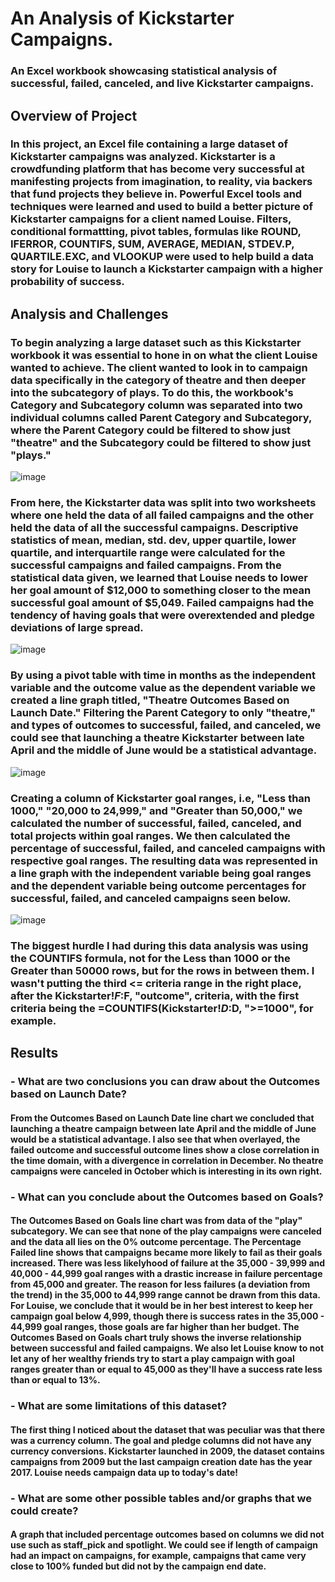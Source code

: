 # An Analysis of Kickstarter Campaigns.

### An Excel workbook showcasing statistical analysis of successful, failed, canceled, and live Kickstarter campaigns.

## Overview of Project

### In this project, an Excel file containing a large dataset of Kickstarter campaigns was analyzed. Kickstarter is a crowdfunding platform that has become very successful at manifesting projects from imagination, to reality, via backers that fund projects they believe in. Powerful Excel tools and techniques were learned and used to build a better picture of Kickstarter campaigns for a client named Louise. Filters, conditional formattting, pivot tables, formulas like ROUND, IFERROR, COUNTIFS, SUM, AVERAGE, MEDIAN, STDEV.P, QUARTILE.EXC, and VLOOKUP were used to help build a data story for Louise to launch a Kickstarter campaign with a higher probability of success.

## Analysis and Challenges
### To begin analyzing a large dataset such as this Kickstarter workbook it was essential to hone in on what the client Louise wanted to achieve. The client wanted to look in to campaign data specifically in the category of theatre and then deeper into the subcategory of plays. To do this, the workbook's Category and Subcategory column was separated into two individual columns called Parent Category and Subcategory, where the Parent Category could be filtered to show just "theatre" and the Subcategory could be filtered to show just "plays."

![image](https://user-images.githubusercontent.com/27036669/138611094-dab8cd49-93a9-4912-8360-e479470c376a.png)

### From here, the Kickstarter data was split into two worksheets where one held the data of all failed campaigns and the other held the data of all the successful campaigns. Descriptive statistics of mean, median, std. dev, upper quartile, lower quartile, and interquartile range were calculated for the successful campaigns and failed campaigns. From the statistical data given, we learned that Louise needs to lower her goal amount of $12,000 to something closer to the mean successful goal amount of $5,049. Failed campaigns had the tendency of having goals that were overextended and pledge deviations of large spread. 

![image](https://user-images.githubusercontent.com/27036669/138615048-bf155014-0d4a-4b1a-b81e-de80f6b3c2d2.png)

### By using a pivot table with time in months as the independent variable and the outcome value as the dependent variable we created a line graph titled, "Theatre Outcomes Based on Launch Date." Filtering the Parent Category to only "theatre," and types of outcomes to successful, failed, and canceled, we could see that launching a theatre Kickstarter between late April and the middle of June would be a statistical advantage. 

![image](https://user-images.githubusercontent.com/27036669/138615215-bdfaf379-1abc-4206-9396-fbd02de44d72.png)

### Creating a column of Kickstarter goal ranges, i.e, "Less than 1000," "20,000 to 24,999," and "Greater than 50,000," we calculated the number of successful, failed, canceled, and total projects within goal ranges. We then calculated the percentage of successful, failed, and canceled campaigns with respective goal ranges. The resulting data was represented in a line graph with the independent variable being goal ranges and the dependent variable being outcome percentages for successful, failed, and canceled campaigns seen below.

![image](https://user-images.githubusercontent.com/27036669/138615367-0a27af25-8114-4df5-8bc5-264171109eb2.png)

### The biggest hurdle I had during this data analysis was using the COUNTIFS formula, not for the Less than 1000 or the Greater than 50000 rows, but for the rows in between them. I wasn't putting the third <= criteria range in the right place, after the Kickstarter!$F:$F, "outcome", criteria, with the first criteria being the =COUNTIFS(Kickstarter!$D:$D, ">=1000", for example.

## Results

### - What are two conclusions you can draw about the Outcomes based on Launch Date?

#### From the Outcomes Based on Launch Date line chart we concluded that launching a theatre campaign between late April and the middle of June would be a statistical advantage. I also see that when overlayed, the failed outcome and successful outcome lines show a close correlation in the time domain, with a divergence in correlation in December. No theatre campaigns were canceled in October which is interesting in its own right.

### - What can you conclude about the Outcomes based on Goals?

#### The Outcomes Based on Goals line chart was from data of the "play" subcategory. We can see that none of the play campaigns were canceled and the data all lies on the 0% outcome percentage. The Percentage Failed line shows that campaigns became more likely to fail as their goals increased. There was less likelyhood of failure at the 35,000 - 39,999 and 40,000 - 44,999 goal ranges with a drastic increase in failure percentage from 45,000 and greater. The reason for less failures (a deviation from the trend) in the 35,000 to 44,999 range cannot be drawn from this data. For Louise, we conclude that it would be in her best interest to keep her campaign goal below 4,999, though there is success rates in the 35,000 - 44,999 goal ranges, those goals are far higher than her budget. The Outcomes Based on Goals chart truly shows the inverse relationship between successful and failed campaigns. We also let Louise know to not let any of her wealthy friends try to start a play campaign with goal ranges greater than or equal to 45,000 as they'll have a success rate less than or equal to 13%.

### - What are some limitations of this dataset?

#### The first thing I noticed about the dataset that was peculiar was that there was a currency column. The goal and pledge columns did not have any currency conversions. Kickstarter launched in 2009, the dataset contains campaigns from 2009 but the last campaign creation date has the year 2017. Louise needs campaign data up to today's date!

### - What are some other possible tables and/or graphs that we could create?

#### A graph that included percentage outcomes based on columns we did not use such as staff_pick and spotlight. We could see if length of campaign had an impact on campaigns, for example, campaigns that came very close to 100% funded but did not by the campaign end date.
